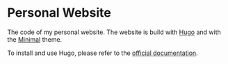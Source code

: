 # Personal Website
The code of my personal website. The website is build with [Hugo](https://gohugo.io/) and with the [Minimal](https://themes.gohugo.io/minimal/) theme.

To install and use Hugo, please refer to the [official documentation](https://gohugo.io/getting-started/).